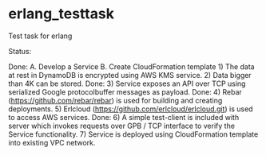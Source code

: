# erlang_testtask
Test task for erlang

Status:

Done:	A. Develop a Service 
	B. Create CloudFormation template 
	1) The data at rest in DynamoDB is encrypted using AWS KMS service.
	2) Data bigger than 4K can be stored.
Done:	3) Service exposes an API over TCP using serialized Google protocolbuffer messages as payload.
Done:	4) Rebar (https://github.com/rebar/rebar) is used for building and creating deployments.
	5) Erlcloud (https://github.com/erlcloud/erlcloud.git) is used to access AWS services.
Done:	6) A simple test-client is included with server which invokes requests over GPB / TCP interface to verify the Service functionality.
	7) Service is deployed using CloudFormation template into existing VPC network.